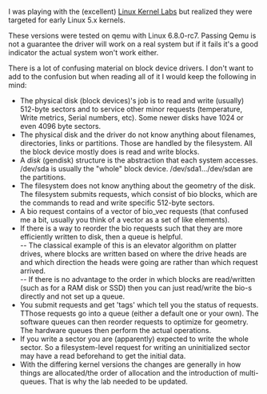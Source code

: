I was playing with the (excellent) [Linux Kernel Labs](linux-kernel-labs.github.io) but realized they were targeted for early Linux 5.x kernels. 

These versions were tested on qemu with Linux 6.8.0-rc7. Passing Qemu is not a guarantee the driver will work on a real system but if it fails it's a good indicator the actual system won't work either. 

There is a lot of confusing material on block device drivers. I don't want to add to the confusion but when reading all of it I would keep the following in mind: 


- The physical disk (block devices)'s job is to read and write (usually) 512-byte sectors and to service other minor requests (temperature, Write metrics, Serial numbers, etc). Some newer disks have 1024 or even 4096 byte sectors. 
- The physical disk and the driver do not know anything about filenames, directories, links or partitions. Those are handled by the filesystem. All the block device mostly does is read and write blocks. 
- A *disk* (gendisk) structure is the abstraction that each system accesses. /dev/sda is usually the "whole" block device. /dev/sda1.../dev/sdan are the partitions. 
- The filesystem does not know anything about the geometry of the disk. The filesystem submits requests, which consist of bio blocks, which are the commands to read and write specific 512-byte sectors.
- A bio request contains of a vector of bio_vec requests (that confused me a bit, usually you think of a vector as a set of like elements). 
- If there is a way to reorder the bio requests such that they are more efficiently written to disk, then a queue is helpful.  
--  The classical example of this is an elevator algorithm on platter drives, where blocks are written based on where the drive heads are and which direction the heads were going are rather than which request arrived.  
-- If there is no advantage to the order in which blocks are read/written (such as for a RAM disk or SSD) then you can just read/write the bio-s directly and not set up a queue. 
- You submit requests and get 'tags' which tell you the status of requests. TThose requests go into a queue (either a default one or your own). The software queues can then reorder requests to optimize for geometry. The hardware queues then perform the actual operations. 
- If you write a sector you are (apparently) expected to write the whole sector. So a filesystem-level request for writing an uninitialized sector may have a read beforehand to get the initial data. 
- With the differing kernel versions the changes are generally in how things are allocated/the order of allocation and the introduction of multi-queues. That is why the lab needed to be updated. 
